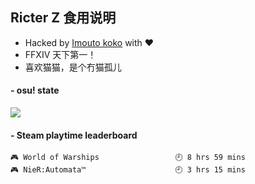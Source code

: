 ## Ricter Z 食用说明
- Hacked by [Imouto koko](https://osu.ppy.sh/users/7679162) with ❤️
- FFXIV 天下第一！
- 喜欢猫猫，是个冇猫孤儿

#### - osu! state
![](http://97.64.19.89:8080/api/v1/stat/4448675)

<!-- steam-box start -->
#### - Steam playtime leaderboard
```text
🎮 World of Warships                 🕘 8 hrs 59 mins
🎮 NieR:Automata™                    🕘 3 hrs 15 mins
```
<!-- Powered by https://github.com/YouEclipse/steam-box . -->
<!-- steam-box end -->
